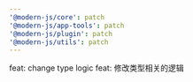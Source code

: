 ```yaml
---
'@modern-js/core': patch
'@modern-js/app-tools': patch
'@modern-js/plugin': patch
'@modern-js/utils': patch
---
```


feat: change type logic
feat: 修改类型相关的逻辑
